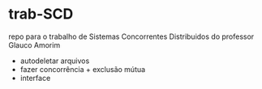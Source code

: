 # trab-SCD
repo para o trabalho de Sistemas Concorrentes Distribuidos do professor Glauco Amorim

- autodeletar arquivos
- fazer concorrência + exclusão mútua
- interface 